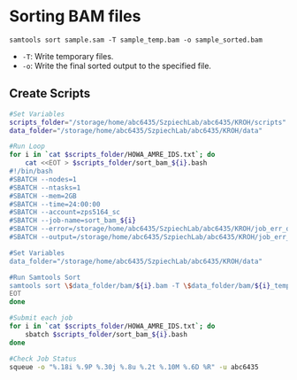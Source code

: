# Sorting BAM files
`samtools sort sample.sam -T sample_temp.bam -o sample_sorted.bam`
- `-T`: Write temporary files. 
- `-o`: Write the final sorted output to the specified file. 

## Create Scripts
```bash
#Set Variables
scripts_folder="/storage/home/abc6435/SzpiechLab/abc6435/KROH/scripts"
data_folder="/storage/home/abc6435/SzpiechLab/abc6435/KROH/data"

#Run Loop
for i in `cat $scripts_folder/HOWA_AMRE_IDS.txt`; do 
    cat <<EOT > $scripts_folder/sort_bam_${i}.bash
#!/bin/bash
#SBATCH --nodes=1
#SBATCH --ntasks=1
#SBATCH --mem=2GB
#SBATCH --time=24:00:00
#SBATCH --account=zps5164_sc
#SBATCH --job-name=sort_bam_${i}
#SBATCH --error=/storage/home/abc6435/SzpiechLab/abc6435/KROH/job_err_output/%x.%j.err
#SBATCH --output=/storage/home/abc6435/SzpiechLab/abc6435/KROH/job_err_output/%x.%j.out

#Set Variables
data_folder="/storage/home/abc6435/SzpiechLab/abc6435/KROH/data"

#Run Samtools Sort
samtools sort \$data_folder/bam/${i}.bam -T \$data_folder/bam/${i}_temp.bam -o \$data_folder/bam/${i}_sorted.bam
EOT
done

#Submit each job
for i in `cat $scripts_folder/HOWA_AMRE_IDS.txt`; do
    sbatch $scripts_folder/sort_bam_${i}.bash
done

#Check Job Status
squeue -o "%.18i %.9P %.30j %.8u %.2t %.10M %.6D %R" -u abc6435
```